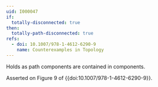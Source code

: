 ```yaml
---
uid: I000047
if:
  totally-disconnected: true
then:
  totally-path-disconnected: true
refs:
  - doi: 10.1007/978-1-4612-6290-9
    name: Counterexamples in Topology
---
```

Holds as path components are contained in components.

Asserted on Figure 9 of {{doi:10.1007/978-1-4612-6290-9}}.
